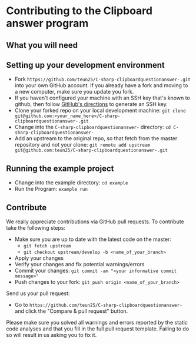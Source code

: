 Contributing to the Clipboard answer program
============================================

What you will need
------------------

Setting up your development environment
---------------------------------------

 * Fork `https://github.com/teun25/C-sharp-clipboardquestionanswer-.git` into your own GitHub account. If you already have a fork and moving to a new computer, make sure you update you fork.
 * If you haven't configured your machine with an SSH key that's known to github, then
   follow [GitHub's directions](https://help.github.com/articles/generating-ssh-keys/)
   to generate an SSH key.
 * Clone your forked repo on your local development machine: `git clone git@github.com:<your_name_here>/C-sharp-clipboardquestionanswer-.git`
 * Change into the `C-sharp-clipboardquestionanswer-` directory: `cd C-sharp-clipboardquestionanswer-`
 * Add an upstream to the original repo, so that fetch from the master repository and not your clone: `git remote add upstream git@github.com:teun25/C-sharp-clipboardquestionanswer-.git`
 
 Running the example project
----------------------------

 * Change into the example directory: `cd example`
 * Run the Program: `example run`
 
 Contribute
----------

We really appreciate contributions via GitHub pull requests. To contribute take the following steps:

 * Make sure you are up to date with the latest code on the master: 
   * `git fetch upstream`
   * `git checkout upstream/develop -b <name_of_your_branch>`
 * Apply your changes
 * Verify your changes and fix potential warnings/errors
 * Commit your changes: `git commit -am "<your informative commit message>"`
 * Push changes to your fork: `git push origin <name_of_your_branch>`

Send us your pull request:

 * Go to `https://github.com/teun25/C-sharp-clipboardquestionanswer-` and click the "Compare & pull request" button.

 Please make sure you solved all warnings and errors reported by the static code analyses and that you fill in the full pull request template. Failing to do so will result in us asking you to fix it.

